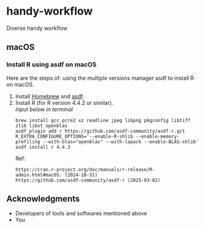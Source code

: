 # handy-workflow
Diverse handy workflow

## macOS

### Install R using asdf on macOS

Here are the steps of: using the multiple versions manager asdf to install R on macOS.

1. Install [Homebrew](https://brew.sh/) and [asdf](https://asdf-vm.com/guide/getting-started.html).  
2. Install R (for R version 4.4.2 or similar).  
   *input below in terminal*
   ```
   brew install gcc pcre2 xz readline jpeg libpng pkgconfig libtiff zlib libxt openblas
   asdf plugin add r https://github.com/asdf-community/asdf-r.git
   R_EXTRA_CONFIGURE_OPTIONS='--enable-R-shlib --enable-memory-profiling --with-blas="openblas" --with-lapack --enable-BLAS-shlib' asdf install r 4.4.3
   ```
   Ref:
   ```
   https://cran.r-project.org/doc/manuals/r-release/R-admin.html#macOS. (2024-10-31)
   https://github.com/asdf-community/asdf-r (2025-03-02)
   ```


## Acknowledgments
  - Developers of tools and softwares mentioned above
  - You
